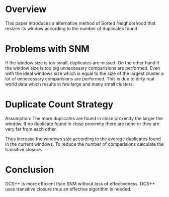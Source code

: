 # Overview

This paper introduces a alternative method of Sorted Neighborhood that resizes
its window according to the number of duplicates found.

# Problems with SNM

If the window size is too small, duplicates are missed. On the other hand if the
window size is too big unnecessary comparisions are performed. Even with the
ideal windows size which is equal to the size of the largest cluster a lot of
unnecessary comparisions are performed. This is due to dirty real world data
which results in few large and many small clusters.

# Duplicate Count Strategy

Assumption: The more duplicates are found in close proximity the larger the
window. If no duplicate found in close proximity there are none or they are very
far from each other.

Thus increase the windows size according to the average duplicates found in the
current windows. To reduce the number of comparisions calculate the transitive
closure.

# Conclusion

DCS++ is more efficient than SNM without loss of effectiveness. DCS++ uses
transitive closure thus an effective algorithm is needed.
